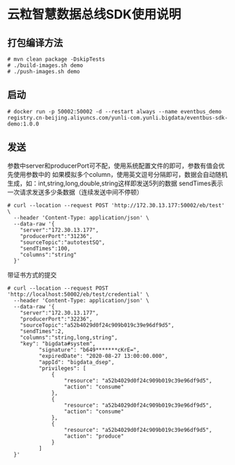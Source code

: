 # 云粒智慧数据总线SDK使用说明

## 打包编译方法
```shell script
# mvn clean package -DskipTests
# ./build-images.sh demo
# ./push-images.sh demo
```

## 启动
```shell script
# docker run -p 50002:50002 -d --restart always --name eventbus_demo registry.cn-beijing.aliyuncs.com/yunli-com.yunli.bigdata/eventbus-sdk-demo:1.0.0
```

## 发送
参数中server和producerPort可不配，使用系统配置文件的即可，参数有值会优先使用参数中的
如果模拟多个column，使用英文逗号分隔即可，数据会自动随机生成，如：int,string,long,double,string这样即发送5列的数据
sendTimes表示一次请求发送多少条数据（连续发送中间不停顿）
```shell script
# curl --location --request POST 'http://172.30.13.177:50002/eb/test' \
  --header 'Content-Type: application/json' \
  --data-raw '{
  	"server":"172.30.13.177",
  	"producerPort":"31236",
  	"sourceTopic":"autotestSQ",
  	"sendTimes":100,
  	"columns":"string"
  }'
```
带证书方式的提交
```shell script
# curl --location --request POST 'http://localhost:50002/eb/test/credential' \
  --header 'Content-Type: application/json' \
  --data-raw '{
  	"server":"172.30.13.177",
  	"producerPort":"32236",
  	"sourceTopic":"a52b4029d0f24c909b019c39e96df9d5",
  	"sendTimes":2,
  	"columns":"string,long,string",
  	"key": "bigdata#system",
          "signature": "b649*******cKrE=",
          "expiredDate": "2020-08-27 13:00:00.000",
          "appId": "bigdata_dsep",
          "privileges": [
              {
                  "resource": "a52b4029d0f24c909b019c39e96df9d5",
                  "action": "consume"
              },
              {
                  "resource": "a52b4029d0f24c909b019c39e96df9d5",
                  "action": "consume"
              },
              {
                  "resource": "a52b4029d0f24c909b019c39e96df9d5",
                  "action": "produce"
              }
          ]
  }'
```